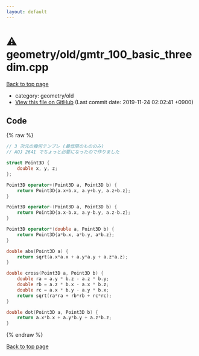 ```yaml
---
layout: default
---
```


<!-- mathjax config similar to math.stackexchange -->
<script type="text/javascript" async
  src="https://cdnjs.cloudflare.com/ajax/libs/mathjax/2.7.5/MathJax.js?config=TeX-MML-AM_CHTML">
</script>
<script type="text/x-mathjax-config">
  MathJax.Hub.Config({
    TeX: { equationNumbers: { autoNumber: "AMS" }},
    tex2jax: {
      inlineMath: [ ['$','$'] ],
      processEscapes: true
    },
    "HTML-CSS": { matchFontHeight: false },
    displayAlign: "left",
    displayIndent: "2em"
  });
</script>

<script type="text/javascript" src="https://cdnjs.cloudflare.com/ajax/libs/jquery/3.4.1/jquery.min.js"></script>
<script src="https://cdn.jsdelivr.net/npm/jquery-balloon-js@1.1.2/jquery.balloon.min.js" integrity="sha256-ZEYs9VrgAeNuPvs15E39OsyOJaIkXEEt10fzxJ20+2I=" crossorigin="anonymous"></script>
<script type="text/javascript" src="../../../assets/js/copy-button.js"></script>
<link rel="stylesheet" href="../../../assets/css/copy-button.css" />


# :warning: geometry/old/gmtr_100_basic_threedim.cpp
<a href="../../../index.html">Back to top page</a>

* category: geometry/old
* <a href="{{ site.github.repository_url }}/blob/master/geometry/old/gmtr_100_basic_threedim.cpp">View this file on GitHub</a> (Last commit date: 2019-11-24 02:02:41 +0900)




## Code
{% raw %}
```cpp
// 3 次元の幾何テンプレ (最低限のもののみ)
// AOJ 2641 でちょっと必要になったので作りました

struct Point3D {
    double x, y, z;
};

Point3D operator+(Point3D a, Point3D b) {
    return Point3D{a.x+b.x, a.y+b.y, a.z+b.z};
}

Point3D operator-(Point3D a, Point3D b) {
    return Point3D{a.x-b.x, a.y-b.y, a.z-b.z};
}

Point3D operator*(double a, Point3D b) {
    return Point3D{a*b.x, a*b.y, a*b.z};
}

double abs(Point3D a) {
    return sqrt(a.x*a.x + a.y*a.y + a.z*a.z);
}

double cross(Point3D a, Point3D b) {
    double ra = a.y * b.z - a.z * b.y;
    double rb = a.z * b.x - a.x * b.z;
    double rc = a.x * b.y - a.y * b.x;
    return sqrt(ra*ra + rb*rb + rc*rc);
}

double dot(Point3D a, Point3D b) {
    return a.x*b.x + a.y*b.y + a.z*b.z;
}

```
{% endraw %}

<a href="../../../index.html">Back to top page</a>

